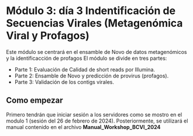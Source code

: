 # Módulo 3: día 3 Indentificación de Secuencias Virales (Metagenómica Viral y Profagos)

Este módulo se centrará en el ensamble de Novo de datos metagenómicos y la identificacción de profagos
El módulo se divide en tres partes: 

 - Parte 1: Evaluación de Calidad de short reads por Illumina.
 - Parte 2: Ensamble de Novo y predicción de provirus (profagos).
 - Parte 3: Validación de los contigs virales.

## Como empezar  
Primero tendrán que iniciar sesión a los servidores como se mostro en el modulo 1 (sesión del 26 de febrero de 2024). Posteriormente, se utilizará el manual contenido en el archivo **Manual_Workshop_BCVI_2024**
